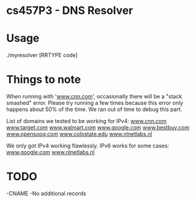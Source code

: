 cs457P3 - DNS Resolver
=======

Usage
=======
./myresolver <domain-name> [RRTYPE code]

Things to note
=======
When running with 'www.cnn.com', occasionally there will be a "stack smashed" error. Please try running a few times because this error only happens about 50% of the time. We ran out of time to debug this part.

List of domains we tested to be working for IPv4:
www.cnn.com
www.target.com
www.walmart.com
www.google.com
www.bestbuy.com
www.opensooq.com
www.colostate.edu
www.nlnetlabs.nl

We only got IPv4 working flawlessly. IPv6 works for some cases:
www.google.com
www.nlnetlabs.nl


TODO
=======
-CNAME
-No additional records


